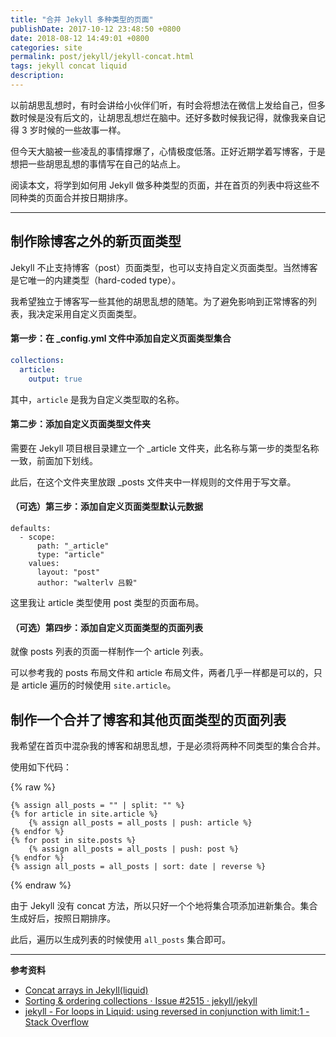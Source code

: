 ```yaml
---
title: "合并 Jekyll 多种类型的页面"
publishDate: 2017-10-12 23:48:50 +0800
date: 2018-08-12 14:49:01 +0800
categories: site
permalink: post/jekyll/jekyll-concat.html
tags: jekyll concat liquid
description: 
---
```


以前胡思乱想时，有时会讲给小伙伴们听，有时会将想法在微信上发给自己，但多数时候是没有后文的，让胡思乱想烂在脑中。还好多数时候我记得，就像我亲自记得 3 岁时候的一些故事一样。

但今天大脑被一些凌乱的事情撑爆了，心情极度低落。正好近期学着写博客，于是想把一些胡思乱想的事情写在自己的站点上。

阅读本文，将学到如何用 Jekyll 做多种类型的页面，并在首页的列表中将这些不同种类的页面合并按日期排序。

---

## 制作除博客之外的新页面类型

Jekyll 不止支持博客（post）页面类型，也可以支持自定义页面类型。当然博客是它唯一的内建类型（hard-coded type）。

我希望独立于博客写一些其他的胡思乱想的随笔。为了避免影响到正常博客的列表，我决定采用自定义页面类型。

#### **第一步：在 _config.yml 文件中添加自定义页面类型集合**

```yml
collections:
  article:
    output: true
```

其中，`article` 是我为自定义类型取的名称。

#### **第二步：添加自定义页面类型文件夹**

需要在 Jekyll 项目根目录建立一个 _article 文件夹，此名称与第一步的类型名称一致，前面加下划线。

此后，在这个文件夹里放跟 _posts 文件夹中一样规则的文件用于写文章。

#### **（可选）第三步：添加自定义页面类型默认元数据**

```
defaults:
  - scope:
      path: "_article"
      type: "article"
    values:
      layout: "post"
      author: "walterlv 吕毅"
```

这里我让 article 类型使用 post 类型的页面布局。

#### **（可选）第四步：添加自定义页面类型的页面列表**

就像 posts 列表的页面一样制作一个 article 列表。

可以参考我的 posts 布局文件和 article 布局文件，两者几乎一样都是可以的，只是 article 遍历的时候使用 `site.article`。

## 制作一个合并了博客和其他页面类型的页面列表

我希望在首页中混杂我的博客和胡思乱想，于是必须将两种不同类型的集合合并。

使用如下代码：

{% raw %}
```liquid
{% assign all_posts = "" | split: "" %}
{% for article in site.article %}
    {% assign all_posts = all_posts | push: article %}
{% endfor %}
{% for post in site.posts %}
    {% assign all_posts = all_posts | push: post %}
{% endfor %}
{% assign all_posts = all_posts | sort: date | reverse %}
```
{% endraw %}

由于 Jekyll 没有 concat 方法，所以只好一个个地将集合项添加进新集合。集合生成好后，按照日期排序。

此后，遍历以生成列表的时候使用 `all_posts` 集合即可。

---

**参考资料**

- [Concat arrays in Jekyll(liquid)](https://gist.github.com/BryanSchuetz/52012affd9318ba59e19a74639a8c16a)
- [Sorting & ordering collections · Issue #2515 · jekyll/jekyll](https://github.com/jekyll/jekyll/issues/2515)
- [jekyll - For loops in Liquid: using reversed in conjunction with limit:1 - Stack Overflow](https://stackoverflow.com/questions/12465521/for-loops-in-liquid-using-reversed-in-conjunction-with-limit1)
